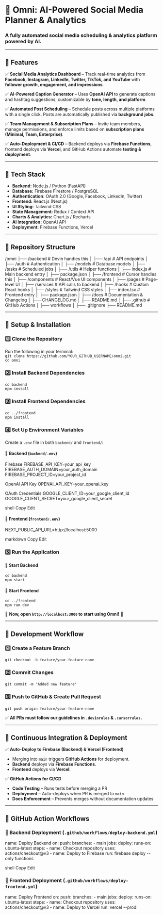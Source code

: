 # 🚀 Omni: AI-Powered Social Media Planner & Analytics

### A fully automated social media scheduling & analytics platform powered by AI.

---

## 📌 Features
✅ **Social Media Analytics Dashboard** – Track real-time analytics from **Facebook, Instagram, LinkedIn, Twitter, TikTok, and YouTube** with **follower growth, engagement, and impressions**.  

✅ **AI-Powered Caption Generator** – Uses **OpenAI API** to generate captions and hashtag suggestions, customizable by **tone, length, and platform**.  

✅ **Automated Post Scheduling** – Schedule posts across multiple platforms with a single click. Posts are automatically published via **background jobs**.  

✅ **Team Management & Subscription Plans** – Invite team members, manage permissions, and enforce limits based on **subscription plans (Minimal, Team, Enterprise)**.  

✅ **Auto-Deployment & CI/CD** – Backend deploys via **Firebase Functions**, frontend deploys via **Vercel**, and GitHub Actions automate **testing & deployment**.  

---

## 📌 Tech Stack
- **Backend:** Node.js / Python (FastAPI)  
- **Database:** Firebase Firestore / PostgreSQL  
- **Authentication:** OAuth 2.0 (Google, Facebook, LinkedIn, Twitter)  
- **Frontend:** React.js (Next.js)  
- **UI Styling:** Tailwind CSS  
- **State Management:** Redux / Context API  
- **Charts & Analytics:** Chart.js / Recharts  
- **AI Integration:** OpenAI API  
- **Deployment:** Firebase Functions, Vercel  

---

## 📌 Repository Structure
/omni ├── /backend # Devin handles this │ ├── /api # API endpoints │ ├── /auth # Authentication │ ├── /models # Database models │ ├── /tasks # Scheduled jobs │ ├── /utils # Helper functions │ ├── index.js # Main backend entry │ ├── package.json │ ├── /frontend # Cursor handles this │ ├── /components # React/Vue UI components │ ├── /pages # Page-level UI │ ├── /services # API calls to backend │ ├── /hooks # Custom React hooks │ ├── /styles # Tailwind CSS styles │ ├── index.tsx # Frontend entry │ ├── package.json │ ├── /docs # Documentation & Changelog │ ├── CHANGELOG.md │ ├── README.md │ ├── .github # GitHub Actions │ ├── workflows │ ├── .gitignore ├── README.md


---

## 📌 Setup & Installation
### **1️⃣ Clone the Repository**
Run the following in your terminal:  
`git clone https://github.com/YOUR_GITHUB_USERNAME/omni.git`  
`cd omni`  

### **2️⃣ Install Backend Dependencies**
`cd backend`  
`npm install`  

### **3️⃣ Install Frontend Dependencies**
`cd ../frontend`  
`npm install`  

### **4️⃣ Set Up Environment Variables**
Create a `.env` file in both `backend/` and `frontend/`:

#### 🔹 Backend (`backend/.env`)

Firebase
FIREBASE_API_KEY=your_api_key FIREBASE_AUTH_DOMAIN=your_auth_domain FIREBASE_PROJECT_ID=your_project_id

OpenAI API Key
OPENAI_API_KEY=your_openai_key

OAuth Credentials
GOOGLE_CLIENT_ID=your_google_client_id GOOGLE_CLIENT_SECRET=your_google_client_secret

shell
Copy
Edit

#### 🔹 Frontend (`frontend/.env`)
NEXT_PUBLIC_API_URL=http://localhost:5000

markdown
Copy
Edit

### **5️⃣ Run the Application**
#### 🔹 Start Backend  
`cd backend`  
`npm start`  

#### 🔹 Start Frontend  
`cd ../frontend`  
`npm run dev`  

🚀 **Now, open `http://localhost:3000` to start using Omni!** 🎉  

---

## 📌 Development Workflow
### **1️⃣ Create a Feature Branch**
`git checkout -b feature/your-feature-name`  

### **2️⃣ Commit Changes**
`git commit -m "Added new feature"`  

### **3️⃣ Push to GitHub & Create Pull Request**
`git push origin feature/your-feature-name`  

✅ **All PRs must follow our guidelines in `.devinrules` & `.cursorrules`.**  

---

## 📌 Continuous Integration & Deployment
✅ **Auto-Deploy to Firebase (Backend) & Vercel (Frontend)**  
- Merging into `main` triggers **GitHub Actions** for deployment.  
- **Backend** deploys via **Firebase Functions**.  
- **Frontend** deploys via **Vercel**.  

✅ **GitHub Actions for CI/CD**
- **Code Testing** – Runs tests before merging a PR  
- **Deployment** – Auto-deploys when PR is merged to `main`  
- **Docs Enforcement** – Prevents merges without documentation updates  

---

## 📌 GitHub Action Workflows
### 🔹 Backend Deployment (`.github/workflows/deploy-backend.yml`)
name: Deploy Backend on: push: branches: - main jobs: deploy: runs-on: ubuntu-latest steps: - name: Checkout repository uses: actions/checkout@v3 - name: Deploy to Firebase run: firebase deploy --only functions

shell
Copy
Edit

### 🔹 Frontend Deployment (`.github/workflows/deploy-frontend.yml`)
name: Deploy Frontend on: push: branches: - main jobs: deploy: runs-on: ubuntu-latest steps: - name: Checkout repository uses: actions/checkout@v3 - name: Deploy to Vercel run: vercel --prod
